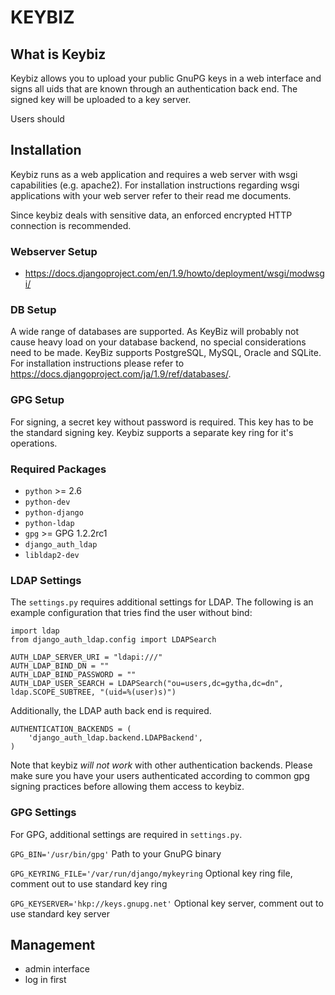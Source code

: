 # KEYBIZ

## What is Keybiz

Keybiz allows you to upload your public GnuPG keys in a web interface and signs all uids that are known through an authentication back end. The signed key will be uploaded to a key server. 

Users should 
## Installation

Keybiz runs as a web application and requires a web server with wsgi capabilities (e.g. apache2). For installation instructions regarding wsgi applications with your web server refer to their read me documents.

Since keybiz deals with sensitive data, an enforced encrypted HTTP connection is recommended.

### Webserver Setup

* <https://docs.djangoproject.com/en/1.9/howto/deployment/wsgi/modwsgi/>

### DB Setup
A wide range of databases are supported. As KeyBiz will probably not cause heavy load on your database backend, no special considerations need to be made. KeyBiz supports PostgreSQL, MySQL, Oracle and SQLite. For installation instructions please refer to <https://docs.djangoproject.com/ja/1.9/ref/databases/>.

### GPG Setup

For signing, a secret key without password is required. This key has to be the standard signing key. Keybiz supports a separate key ring for it's operations.

### Required Packages

* ``python`` >= 2.6
* ``python-dev``
* ``python-django``
* ``python-ldap``
* ``gpg`` >= GPG 1.2.2rc1
* ``django_auth_ldap``
* ``libldap2-dev``

### LDAP Settings
The ``settings.py`` requires additional settings for LDAP. The following is an example configuration that tries find the user without bind:

```
import ldap
from django_auth_ldap.config import LDAPSearch

AUTH_LDAP_SERVER_URI = "ldapi:///"
AUTH_LDAP_BIND_DN = ""
AUTH_LDAP_BIND_PASSWORD = ""
AUTH_LDAP_USER_SEARCH = LDAPSearch("ou=users,dc=gytha,dc=dn", ldap.SCOPE_SUBTREE, "(uid=%(user)s)")
```

Additionally, the LDAP auth back end is required.

```
AUTHENTICATION_BACKENDS = (
    'django_auth_ldap.backend.LDAPBackend',
)
```

Note that keybiz *will not work* with other authentication backends. Please make sure you have your users authenticated according to common gpg signing practices before allowing them access to keybiz.

### GPG Settings

For GPG, additional settings are required in ``settings.py``.

``GPG_BIN='/usr/bin/gpg'``
Path to your GnuPG binary

``GPG_KEYRING_FILE='/var/run/django/mykeyring``
Optional key ring file, comment out to use standard key ring

``GPG_KEYSERVER='hkp://keys.gnupg.net'``
Optional key server, comment out to use standard key server


## Management

* admin interface
* log in first
